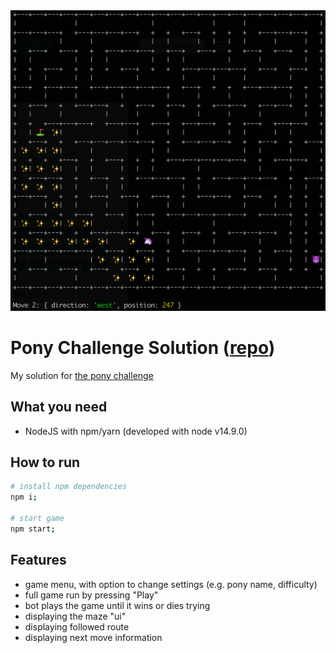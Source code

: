 <img width="800" src="./previews/preview.png" alt="Game preview"/>

# Pony Challenge Solution ([repo](https://github.com/petr166))

My solution for [the pony challenge](https://ponychallenge.trustpilot.com/index.html)

## What you need

- NodeJS with npm/yarn (developed with node v14.9.0)

## How to run

```bash
# install npm dependencies
npm i;

# start game
npm start;
```

## Features

- game menu, with option to change settings (e.g. pony name, difficulty)
- full game run by pressing "Play"
- bot plays the game until it wins or dies trying
- displaying the maze "ui"
- displaying followed route
- displaying next move information
